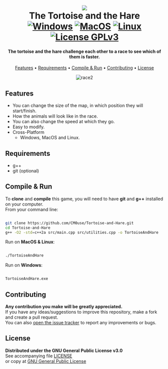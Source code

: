 <!--
*** If you like this README,
*** it is available as a template in my repositories,
*** here is the link:
*** https://github.com/CM0use/README-TEMPLATE
-->

<h1 align="center">
<a href="https://ychef.files.bbci.co.uk/1600x900/p01vt7d7.webp"><img src="https://ychef.files.bbci.co.uk/1600x900/p01vt7d7.webp"></a>
  <br>The Tortoise and the Hare<br>
  <a href="https://shields.io/"><img src="https://img.shields.io/badge/Windows-0078d7?style=for-the-badge&logo=windows&logoColor=ffffff" alt="Windows"></a>
  <a href="https://shields.io/"><img src="https://img.shields.io/badge/mac%20OS-313131?style=for-the-badge&logo=macos&logoColor=d7d7d7" alt="MacOS"></a>
  <a href="https://shields.io/"><img src="https://img.shields.io/badge/Linux-ffffff?style=for-the-badge&logo=linux&logoColor=000000" alt="Linux"></a>
  <br><a href="https://github.com/CM0use/Tortoise-and-Hare/blob/main/LICENSE"><img src="https://img.shields.io/badge/License-GPLv3-4a6484?style=for-the-badge" alt="License GPLv3"></a>
</h1>

<h4 align="center">The tortoise and the hare challenge each other to a race to see which of them is faster.</h4>

<p align="center">
  <a href="#features">Features</a> •
  <a href="#requirements">Requirements</a> •
  <a href="#compile--run">Compile & Run</a> •
  <a href="#contributing">Contributing</a> •
  <a href="#license">License</a>
</p>

<div align="center">

![race2](https://user-images.githubusercontent.com/102839710/224551547-c88acc29-2127-4b73-bebb-48944b676d42.gif)

</div>

## Features
* You can change the size of the map, in which position they will start/finish.
* How the animals will look like in the race.
* You can also change the speed at which they go.
* Easy to modify.
* Cross-Platform
  - Windows, MacOS and Linux.

## Requirements
* g++
* git (optional)

## Compile & Run
To **clone** and **compile** this game, you will need to have **git** and **g++** installed on your computer.<br>
From your command line:

```bash

git clone https://github.com/CM0use/Tortoise-and-Hare.git
cd Tortoise-and-Hare
g++ -O2 -std=c++2a src/main.cpp src/utilities.cpp -o TortoiseAndHare

```
Run on **MacOS & Linux**:

```bash

./TortoiseAndHare

```

Run on **Windows**:

```cmd

TortoiseAndHare.exe

```

## Contributing
**Any contribution you make will be greatly appreciated.**<br>
If you have any ideas/suggestions to improve this repository, make a fork and create a pull request.<br>
You can also <a href="https://github.com/CM0use/Tortoise-and-Hare/issues">open the issue tracker</a> to report any improvements or bugs.<br>

## License
**Distributed under the GNU General Public License v3.0**<br>
See accompanying file <a href="https://github.com/CM0use/Tortoise-and-Hare/blob/main/LICENSE">LICENSE</a><br>
or copy at <a href="https://www.gnu.org/licenses/gpl-3.0.txt">GNU General Public License</a>
